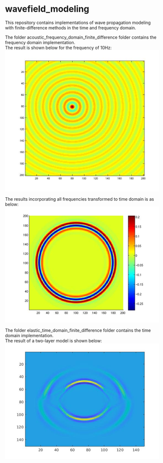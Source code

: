 # wavefield_modeling
This repository contains implementations of wave propagation modeling with finite-difference methods in the time and frequency domain.

The folder acoustic_frequency_domain_finite_difference folder contains the frequency domain implementation.\
The result is shown below for the frequency of 10Hz:\
<img src="https://github.com/penghaorui/wavefield_modeling/blob/main/acoustic_frequency_domain_finite_difference/10Hz.jpg" />

The results incorporating all frequencies transformed to time domain is as below:\
<img src="https://github.com/penghaorui/wavefield_modeling/blob/main/acoustic_frequency_domain_finite_difference/t%3D0.2s.jpg"/>

The folder elastic_time_domain_finite_difference folder contains the time domain implementation.\
The result of a two-layer model is shown below:\
<img src="https://github.com/penghaorui/wavefield_modeling/blob/main/elastic_time_domain_finite_difference/snapshot.jpg"/>




